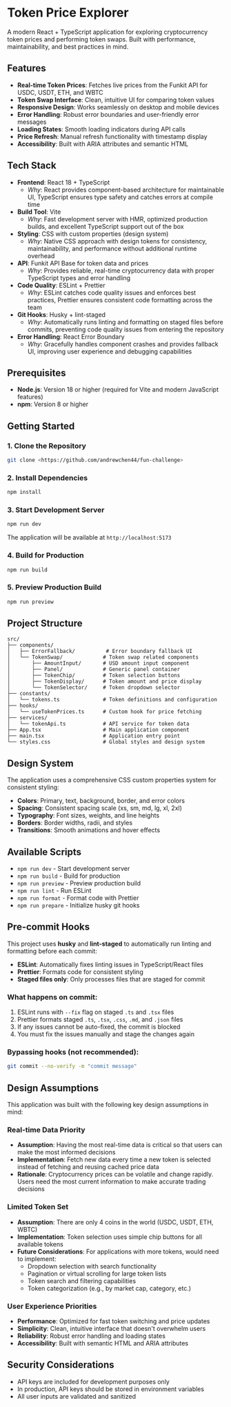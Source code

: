 # Token Price Explorer

A modern React + TypeScript application for exploring cryptocurrency token prices and performing token swaps. Built with performance, maintainability, and best practices in mind.

## Features

- **Real-time Token Prices**: Fetches live prices from the Funkit API for USDC, USDT, ETH, and WBTC
- **Token Swap Interface**: Clean, intuitive UI for comparing token values
- **Responsive Design**: Works seamlessly on desktop and mobile devices
- **Error Handling**: Robust error boundaries and user-friendly error messages
- **Loading States**: Smooth loading indicators during API calls
- **Price Refresh**: Manual refresh functionality with timestamp display
- **Accessibility**: Built with ARIA attributes and semantic HTML

## Tech Stack

- **Frontend**: React 18 + TypeScript
  - *Why*: React provides component-based architecture for maintainable UI, TypeScript ensures type safety and catches errors at compile time
- **Build Tool**: Vite
  - *Why*: Fast development server with HMR, optimized production builds, and excellent TypeScript support out of the box
- **Styling**: CSS with custom properties (design system)
  - *Why*: Native CSS approach with design tokens for consistency, maintainability, and performance without additional runtime overhead
- **API**: Funkit API Base for token data and prices
  - *Why*: Provides reliable, real-time cryptocurrency data with proper TypeScript types and error handling
- **Code Quality**: ESLint + Prettier
  - *Why*: ESLint catches code quality issues and enforces best practices, Prettier ensures consistent code formatting across the team
- **Git Hooks**: Husky + lint-staged
  - *Why*: Automatically runs linting and formatting on staged files before commits, preventing code quality issues from entering the repository
- **Error Handling**: React Error Boundary
  - *Why*: Gracefully handles component crashes and provides fallback UI, improving user experience and debugging capabilities

## Prerequisites

- **Node.js**: Version 18 or higher (required for Vite and modern JavaScript features)
- **npm**: Version 8 or higher

## Getting Started

### 1. Clone the Repository

```bash
git clone <https://github.com/andrewchen44/fun-challenge>
```

### 2. Install Dependencies

```bash
npm install
```

### 3. Start Development Server

```bash
npm run dev
```

The application will be available at `http://localhost:5173`

### 4. Build for Production

```bash
npm run build
```

### 5. Preview Production Build

```bash
npm run preview
```

## Project Structure

```
src/
├── components/
│   ├── ErrorFallback/          # Error boundary fallback UI
│   └── TokenSwap/             # Token swap related components
│       ├── AmountInput/       # USD amount input component
│       ├── Panel/             # Generic panel container
│       ├── TokenChip/         # Token selection buttons
│       ├── TokenDisplay/      # Token amount and price display
│       └── TokenSelector/     # Token dropdown selector
├── constants/
│   └── tokens.ts              # Token definitions and configuration
├── hooks/
│   └── useTokenPrices.ts      # Custom hook for price fetching
├── services/
│   └── tokenApi.ts            # API service for token data
├── App.tsx                    # Main application component
├── main.tsx                   # Application entry point
└── styles.css                 # Global styles and design system
```

## Design System

The application uses a comprehensive CSS custom properties system for consistent styling:

- **Colors**: Primary, text, background, border, and error colors
- **Spacing**: Consistent spacing scale (xs, sm, md, lg, xl, 2xl)
- **Typography**: Font sizes, weights, and line heights
- **Borders**: Border widths, radii, and styles
- **Transitions**: Smooth animations and hover effects

## Available Scripts

- `npm run dev` - Start development server
- `npm run build` - Build for production
- `npm run preview` - Preview production build
- `npm run lint` - Run ESLint
- `npm run format` - Format code with Prettier
- `npm run prepare` - Initialize husky git hooks

## Pre-commit Hooks

This project uses **husky** and **lint-staged** to automatically run linting and formatting before each commit:

- **ESLint**: Automatically fixes linting issues in TypeScript/React files
- **Prettier**: Formats code for consistent styling
- **Staged files only**: Only processes files that are staged for commit

### What happens on commit:
1. ESLint runs with `--fix` flag on staged `.ts` and `.tsx` files
2. Prettier formats staged `.ts`, `.tsx`, `.css`, `.md`, and `.json` files
3. If any issues cannot be auto-fixed, the commit is blocked
4. You must fix the issues manually and stage the changes again

### Bypassing hooks (not recommended):
```bash
git commit --no-verify -m "commit message"
```

## Design Assumptions

This application was built with the following key design assumptions in mind:

### Real-time Data Priority

- **Assumption**: Having the most real-time data is critical so that users can make the most informed decisions
- **Implementation**: Fetch new data every time a new token is selected instead of fetching and reusing cached price data
- **Rationale**: Cryptocurrency prices can be volatile and change rapidly. Users need the most current information to make accurate trading decisions

### Limited Token Set

- **Assumption**: There are only 4 coins in the world (USDC, USDT, ETH, WBTC)
- **Implementation**: Token selection uses simple chip buttons for all available tokens
- **Future Considerations**: For applications with more tokens, would need to implement:
  - Dropdown selection with search functionality
  - Pagination or virtual scrolling for large token lists
  - Token search and filtering capabilities
  - Token categorization (e.g., by market cap, category, etc.)

### User Experience Priorities

- **Performance**: Optimized for fast token switching and price updates
- **Simplicity**: Clean, intuitive interface that doesn't overwhelm users
- **Reliability**: Robust error handling and loading states
- **Accessibility**: Built with semantic HTML and ARIA attributes


## Security Considerations

- API keys are included for development purposes only
- In production, API keys should be stored in environment variables
- All user inputs are validated and sanitized